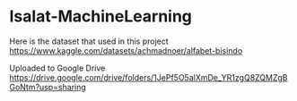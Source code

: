# Isalat-MachineLearning

Here is the dataset that used in this project
https://www.kaggle.com/datasets/achmadnoer/alfabet-bisindo

Uploaded to Google Drive
https://drive.google.com/drive/folders/1JePf5O5alXmDe_YR1zgQ8ZQMZgBGoNtm?usp=sharing
